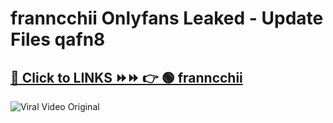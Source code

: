 
 # franncchii Onlyfans Leaked - Update Files qafn8

## <h2><a href="https://clipsfans.com/franncchii&ref=git">🔗 Click to LINKS ⏩⏩ 👉 🟢 franncchii </a></h2>

<a href="https://clipsfans.com/franncchii&ref=git" rel="nofollow" data-target="animated-image.originalLink"><img src="https://i.ibb.co.com/xMMVF88/686577567.gif" alt="Viral Video Original" style="max-width: 100%; display: inline-block;" data-target="animated-image.originalImage"></a>


